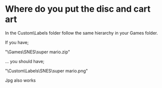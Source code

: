 
# Where do you put the disc and cart art
In the Custom\Labels folder follow the same hierarchy in your Games folder.

If you have;

"\Games\SNES\super mario.zip"

... you should have;

"\Custom\Labels\SNES\super mario.png"

Jpg also works
